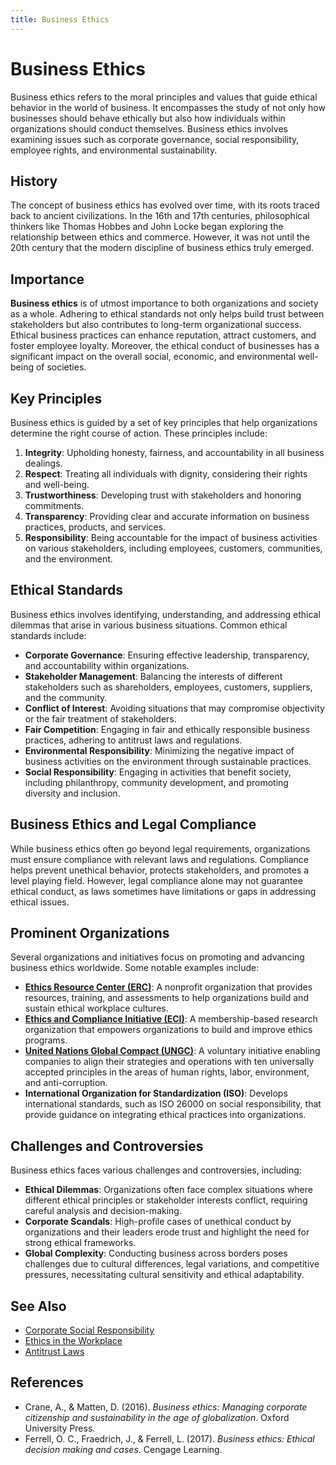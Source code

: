 ```yaml
---
title: Business Ethics
---
```

# Business Ethics

Business ethics refers to the moral principles and values that guide ethical behavior in the world of business. It encompasses the study of not only how businesses should behave ethically but also how individuals within organizations should conduct themselves. Business ethics involves examining issues such as corporate governance, social responsibility, employee rights, and environmental sustainability.

## History

The concept of business ethics has evolved over time, with its roots traced back to ancient civilizations. In the 16th and 17th centuries, philosophical thinkers like Thomas Hobbes and John Locke began exploring the relationship between ethics and commerce. However, it was not until the 20th century that the modern discipline of business ethics truly emerged.

## Importance

**Business ethics** is of utmost importance to both organizations and society as a whole. Adhering to ethical standards not only helps build trust between stakeholders but also contributes to long-term organizational success. Ethical business practices can enhance reputation, attract customers, and foster employee loyalty. Moreover, the ethical conduct of businesses has a significant impact on the overall social, economic, and environmental well-being of societies.

## Key Principles

Business ethics is guided by a set of key principles that help organizations determine the right course of action. These principles include:

1. **Integrity**: Upholding honesty, fairness, and accountability in all business dealings.
2. **Respect**: Treating all individuals with dignity, considering their rights and well-being.
3. **Trustworthiness**: Developing trust with stakeholders and honoring commitments.
4. **Transparency**: Providing clear and accurate information on business practices, products, and services.
5. **Responsibility**: Being accountable for the impact of business activities on various stakeholders, including employees, customers, communities, and the environment.

## Ethical Standards

Business ethics involves identifying, understanding, and addressing ethical dilemmas that arise in various business situations. Common ethical standards include:

- **Corporate Governance**: Ensuring effective leadership, transparency, and accountability within organizations.
- **Stakeholder Management**: Balancing the interests of different stakeholders such as shareholders, employees, customers, suppliers, and the community.
- **Conflict of Interest**: Avoiding situations that may compromise objectivity or the fair treatment of stakeholders.
- **Fair Competition**: Engaging in fair and ethically responsible business practices, adhering to antitrust laws and regulations.
- **Environmental Responsibility**: Minimizing the negative impact of business activities on the environment through sustainable practices.
- **Social Responsibility**: Engaging in activities that benefit society, including philanthropy, community development, and promoting diversity and inclusion.

## Business Ethics and Legal Compliance

While business ethics often go beyond legal requirements, organizations must ensure compliance with relevant laws and regulations. Compliance helps prevent unethical behavior, protects stakeholders, and promotes a level playing field. However, legal compliance alone may not guarantee ethical conduct, as laws sometimes have limitations or gaps in addressing ethical issues.

## Prominent Organizations

Several organizations and initiatives focus on promoting and advancing business ethics worldwide. Some notable examples include:

- [**Ethics Resource Center (ERC)**](https://www.ethics.org/): A nonprofit organization that provides resources, training, and assessments to help organizations build and sustain ethical workplace cultures.
- [**Ethics and Compliance Initiative (ECI)**](https://www.ethics.org/ethics-and-compliance-initiative/): A membership-based research organization that empowers organizations to build and improve ethics programs.
- [**United Nations Global Compact (UNGC)**](https://www.unglobalcompact.org/): A voluntary initiative enabling companies to align their strategies and operations with ten universally accepted principles in the areas of human rights, labor, environment, and anti-corruption.
- **International Organization for Standardization (ISO)**: Develops international standards, such as ISO 26000 on social responsibility, that provide guidance on integrating ethical practices into organizations.

## Challenges and Controversies

Business ethics faces various challenges and controversies, including:

- **Ethical Dilemmas**: Organizations often face complex situations where different ethical principles or stakeholder interests conflict, requiring careful analysis and decision-making.
- **Corporate Scandals**: High-profile cases of unethical conduct by organizations and their leaders erode trust and highlight the need for strong ethical frameworks.
- **Global Complexity**: Conducting business across borders poses challenges due to cultural differences, legal variations, and competitive pressures, necessitating cultural sensitivity and ethical adaptability.

## See Also

- [Corporate Social Responsibility](Corporate_Social_Responsibility.md)
- [Ethics in the Workplace](Ethics_in_the_Workplace.md)
- [Antitrust Laws](Antitrust_Laws.md)

## References

- Crane, A., & Matten, D. (2016). *Business ethics: Managing corporate citizenship and sustainability in the age of globalization*. Oxford University Press.
- Ferrell, O. C., Fraedrich, J., & Ferrell, L. (2017). *Business ethics: Ethical decision making and cases*. Cengage Learning.